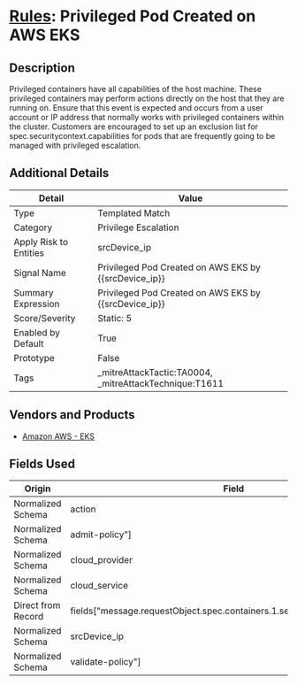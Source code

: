 # [Rules](README.md): Privileged Pod Created on AWS EKS

## Description
Privileged containers have all capabilities of the host machine. These privileged containers may perform actions directly on the host that they are running on. Ensure that this event is expected and occurs from a user account or IP address that normally works with privileged containers within the cluster. Customers are encouraged to set up an exclusion list for spec.securitycontext.capabilities for pods that are frequently going to be managed with privileged escalation.

## Additional Details
|Detail|Value|
|----|----|
|Type|Templated Match|
|Category|Privilege Escalation|
|Apply Risk to Entities|srcDevice_ip|
|Signal Name|Privileged Pod Created on AWS EKS by {{srcDevice_ip}}|
|Summary Expression|Privileged Pod Created on AWS EKS by {{srcDevice_ip}}|
|Score/Severity|Static: 5|
|Enabled by Default|True|
|Prototype|False|
|Tags|_mitreAttackTactic:TA0004, _mitreAttackTechnique:T1611|
## Vendors and Products
- [Amazon AWS - EKS](../products/234ec2b5-4142-4837-bc78-95da8a2db81a.md)


## Fields Used

|Origin|Field|
|----|----|
|Normalized Schema|action|
|Normalized Schema|admit-policy"]|
|Normalized Schema|cloud_provider|
|Normalized Schema|cloud_service|
|Direct from Record|fields["message.requestObject.spec.containers.1.securityContext.privileged"]|
|Normalized Schema|srcDevice_ip|
|Normalized Schema|validate-policy"]|



